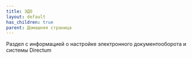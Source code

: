 ```yaml
---
title: ЭДО
layout: default
has_children: true
parent: Домашняя страница
---
```


Раздел с информацией о настройке электронного документооборота и системы Directum